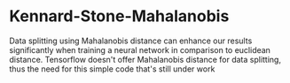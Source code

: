 # Kennard-Stone-Mahalanobis
Data splitting using Mahalanobis distance can enhance our results significantly when training a neural network in comparison to euclidean distance. Tensorflow doesn't offer Mahalanobis distance for data splitting, thus the need for this simple code that's still under work
